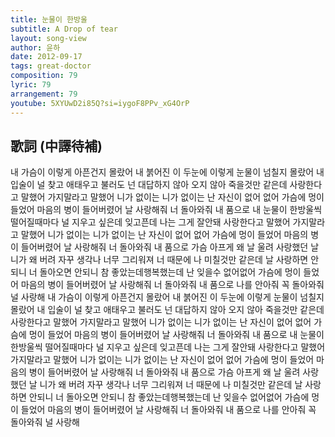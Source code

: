 ```yaml
---
title: 눈물이 한방울
subtitle: A Drop of tear
layout: song-view
author: 윤하
date: 2012-09-17
tags: great-doctor
composition: 79
lyric: 79
arrangement: 79
youtube: 5XYUwD2i85Q?si=iygoF8PPv_xG4OrP
---
```


## 歌詞 (中譯待補)

내 가슴이 이렇게
아픈건지 몰랐어
내 붉어진 이 두눈에
이렇게 눈물이
넘칠지 몰랐어
내 입술이 널 찾고
애태우고 불러도
넌 대답하지 않아 오지 않아
죽을것만 같은데
사랑한다고 말했어
가지말라고 말했어
니가 없이는 니가 없이는
난 자신이 없어 없어
가슴에 멍이 들었어
마음의 병이 들어버렸어
날 사랑해줘 너 돌아와줘
내 품으로
내 눈물이 한방울씩
떨어질때마다
널 지우고 싶은데 잊고픈데
나는 그게 잘안돼
사랑한다고 말했어
가지말라고 말했어
니가 없이는 니가 없이는
난 자신이 없어 없어
가슴에 멍이 들었어
마음의 병이 들어버렸어
날 사랑해줘 너 돌아와줘
내 품으로
가슴 아프게 왜 날 울려
사랑했던 날 니가 왜 버려
자꾸 생각나 너무 그리워져
너 때문에 나 미칠것만 같은데
날 사랑하면 안되니
너 돌아오면 안되니
참 좋았는데행복했는데
난 잊을수 없어없어
가슴에 멍이 들었어
마음의 병이 들어버렸어
날 사랑해줘 너 돌아와줘
내 품으로
나를 안아줘 꼭 돌아와줘
널 사랑해
내 가슴이 이렇게
아픈건지 몰랐어
내 붉어진 이 두눈에
이렇게 눈물이
넘칠지 몰랐어
내 입술이 널 찾고
애태우고 불러도
넌 대답하지 않아 오지 않아
죽을것만 같은데
사랑한다고 말했어
가지말라고 말했어
니가 없이는 니가 없이는
난 자신이 없어 없어
가슴에 멍이 들었어
마음의 병이 들어버렸어
날 사랑해줘 너 돌아와줘
내 품으로
내 눈물이 한방울씩
떨어질때마다
널 지우고 싶은데 잊고픈데
나는 그게 잘안돼
사랑한다고 말했어
가지말라고 말했어
니가 없이는 니가 없이는
난 자신이 없어 없어
가슴에 멍이 들었어
마음의 병이 들어버렸어
날 사랑해줘 너 돌아와줘
내 품으로
가슴 아프게 왜 날 울려
사랑했던 날 니가 왜 버려
자꾸 생각나 너무 그리워져
너 때문에 나 미칠것만 같은데
날 사랑하면 안되니
너 돌아오면 안되니
참 좋았는데행복했는데
난 잊을수 없어없어
가슴에 멍이 들었어
마음의 병이 들어버렸어
날 사랑해줘 너 돌아와줘
내 품으로
나를 안아줘 꼭 돌아와줘
널 사랑해
